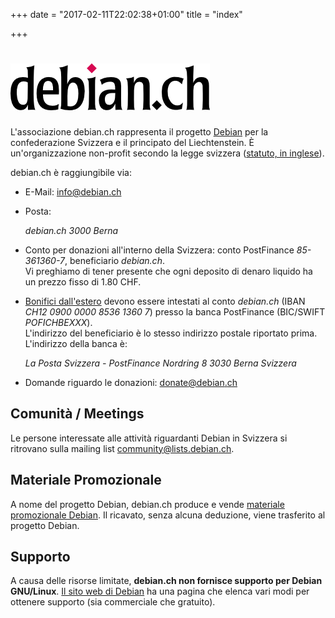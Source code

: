 +++
date = "2017-02-11T22:02:38+01:00"
title = "index"

+++

# ![debian.ch](img/debian_ch-text.png)

L'associazione debian.ch rappresenta il progetto [Debian](http://www.debian.org/) per la confederazione Svizzera e il principato del Liechtenstein. È un'organizzazione non-profit secondo la legge svizzera ([statuto, in inglese](articles_of_association.pdf)).

debian.ch è raggiungibile via:

*   E-Mail: [info<span>@</span>debian<span>.</span>ch](mailto:info%40debian.ch)
*   Posta:  

    <address>debian.ch  
    3000 Berna</address>

*   Conto per donazioni all'interno della Svizzera: conto PostFinance _85-361360-7_, beneficiario _debian.ch_.  
    Vi preghiamo di tener presente che ogni deposito di denaro liquido ha un prezzo fisso di 1.80 CHF.
*   [Bonifici dall'estero](http://www.postfinance.ch/pf/content/it/seg/biz/product/pay/internat/inbound.html) devono essere intestati al conto _debian.ch_ (IBAN _CH12 0900 0000 8536 1360 7_) presso la banca PostFinance (BIC/SWIFT _POFICHBEXXX_).  
    L'indirizzo del beneficiario è lo stesso indirizzo postale riportato prima.  
    L'indirizzo della banca è:  

    <address>La Posta Svizzera - PostFinance  
    Nordring 8  
    3030 Berna  
    Svizzera</address>

*   Domande riguardo le donazioni: [donate<span>@</span>debian<span>.</span>ch](mailto:donate%40debian.ch)

## Comunità / Meetings

Le persone interessate alle attività riguardanti Debian in Svizzera si ritrovano sulla mailing list [community<span>@</span>lists<span>.</span>debian<span>.</span>ch](http://lists.debian.ch/).

## Materiale Promozionale

A nome del progetto Debian, debian.ch produce e vende [materiale promozionale Debian](merchandise/). Il ricavato, senza alcuna deduzione, viene trasferito al progetto Debian.

## Supporto

A causa delle risorse limitate, **debian.ch non fornisce supporto per Debian GNU/Linux**. [Il sito web di Debian](http://www.debian.org/support) ha una pagina che elenca vari modi per ottenere supporto (sia commerciale che gratuito).

